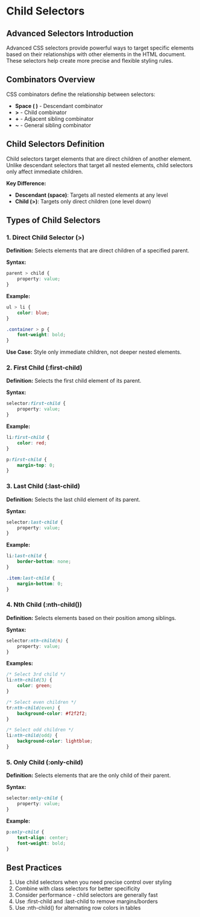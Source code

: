 # Child Selectors

## Advanced Selectors Introduction

Advanced CSS selectors provide powerful ways to target specific elements based on their relationships with other elements in the HTML document. These selectors help create more precise and flexible styling rules.

## Combinators Overview

CSS combinators define the relationship between selectors:

- **Space ( )** - Descendant combinator
- **>** - Child combinator  
- **+** - Adjacent sibling combinator
- **~** - General sibling combinator

## Child Selectors Definition

Child selectors target elements that are direct children of another element. Unlike descendant selectors that target all nested elements, child selectors only affect immediate children.

**Key Difference:**
- **Descendant (space)**: Targets all nested elements at any level
- **Child (>)**: Targets only direct children (one level down)

## Types of Child Selectors

### 1. Direct Child Selector (>)

**Definition:** Selects elements that are direct children of a specified parent.

**Syntax:**
```css
parent > child {
    property: value;
}
```

**Example:**
```css
ul > li {
    color: blue;
}

.container > p {
    font-weight: bold;
}
```

**Use Case:** Style only immediate children, not deeper nested elements.

### 2. First Child (:first-child)

**Definition:** Selects the first child element of its parent.

**Syntax:**
```css
selector:first-child {
    property: value;
}
```

**Example:**
```css
li:first-child {
    color: red;
}

p:first-child {
    margin-top: 0;
}
```

### 3. Last Child (:last-child)

**Definition:** Selects the last child element of its parent.

**Syntax:**
```css
selector:last-child {
    property: value;
}
```

**Example:**
```css
li:last-child {
    border-bottom: none;
}

.item:last-child {
    margin-bottom: 0;
}
```

### 4. Nth Child (:nth-child())

**Definition:** Selects elements based on their position among siblings.

**Syntax:**
```css
selector:nth-child(n) {
    property: value;
}
```

**Examples:**
```css
/* Select 3rd child */
li:nth-child(3) {
    color: green;
}

/* Select even children */
tr:nth-child(even) {
    background-color: #f2f2f2;
}

/* Select odd children */
li:nth-child(odd) {
    background-color: lightblue;
}
```

### 5. Only Child (:only-child)

**Definition:** Selects elements that are the only child of their parent.

**Syntax:**
```css
selector:only-child {
    property: value;
}
```

**Example:**
```css
p:only-child {
    text-align: center;
    font-weight: bold;
}
```

## Best Practices

1. Use child selectors when you need precise control over styling
2. Combine with class selectors for better specificity
3. Consider performance - child selectors are generally fast
4. Use :first-child and :last-child to remove margins/borders
5. Use :nth-child() for alternating row colors in tables